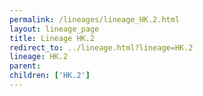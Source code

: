 ```yaml
---
permalink: /lineages/lineage_HK.2.html
layout: lineage_page
title: Lineage HK.2
redirect_to: ../lineage.html?lineage=HK.2
lineage: HK.2
parent: 
children: ['HK.2']
---
```

